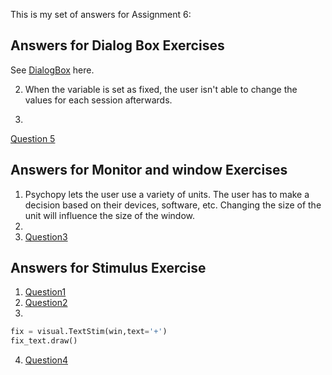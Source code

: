 This is my set of answers for Assignment 6:

## Answers for Dialog Box Exercises


See [DialogBox](https://github.com/LaKarl/Psych403/blob/main/Assignment6/DialogueBox.py) here.

2. When the variable is set as fixed, the user isn't able to change the values for each session afterwards.

5. 
[Question 5](https://github.com/LaKarl/Psych403/blob/main/Assignment6/Dialogue%20Box%232.py)


## Answers for Monitor and window Exercises
1. Psychopy lets the user use a variety of units. The user has to make a decision based on their devices, software, etc. Changing the size of the unit will influence the size of the window.
2. 
3. [Question3](https://github.com/LaKarl/Psych403/blob/main/Assignment6/monitorexercise.py)


## Answers for Stimulus Exercise
1. [Question1](https://github.com/LaKarl/Psych403/blob/main/Assignment6/Stimulus%231.py)
2. [Question2](https://github.com/LaKarl/Psych403/blob/main/Assignment6/Stimulus%232.py)
3.
```python
fix = visual.TextStim(win,text='+')
fix_text.draw()
```

4. [Question4](https://github.com/LaKarl/Psych403/blob/main/Assignment6/Stimulus%233.py)
